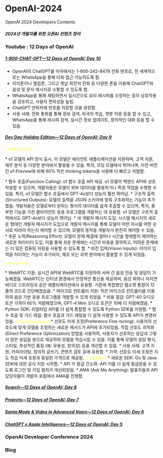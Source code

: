 # OpenAI-2024
OpenAI 2024 Developers Contents

##### 2024년 개발자를 위한 오픈AI 컨텐츠 정리 #####

### Youtube : 12 Days of OpenAI ####

##### [1-800-CHAT-GPT—12 Days of OpenAI: Day 10](https://www.youtube.com/watch?v=LWa6OHeNK3s) #####

  * OpenAI의 ChatGPT를 미국에서는 1-800-242-8478 전화 번호로, 전 세계적으로는 WhatsApp을 통해 더욱 접근 가능하도록 함.
  * 아이폰이나 플립폰, 그리고 옛날 회전석 전화 등 다양한 폰을 이용해 ChatGPT와 음성 및 문자 메시지로 소통할 수 있도록 함.
  * WhatsApp을 통해 채팅하면서 실시간으로 요리 레시피를 수정하는 등의 상호작용을 강조하고, 사용자 편의성을 높힘.
  * ChatGPT 연락처에 번호를 저장할 것을 권장함.
  * 사용 사례: 전화 통화를 통해 정보 검색, 외국어 학습, 챗봇 이용 등을 할 수 있고, WhatsApp을 통해 레시피 검색, 실시간 정보 업데이트, 창의적인 대화 등을 할 수 있음.
    
##### [Dev Day Holiday Edition—12 Days of OpenAI: Day 9](https://www.youtube.com/watch?v=14leJ1fg4Pw) #####

<p><span style="color: yellow; font-size: 10">1. 새로운 o1 정식 출시</span></p>
     <p>* o1 모델의 API 정식 출시. 이 모델은 에이전트 애플리케이션을 지원하며, 고객 지원, 재무 분석 등 다양한 분야에서 활용될 수 있음. 특히, 코딩 모델에서 뛰어나며, 이전 버전인 o1 Preview에 비해 60% 적은 thinking tokens을 사용해 더 빠르고 저렴함.</p>
     * 함수 호출(Function Calling): o1 함수 호출 API 제공. o1 모델이 백엔드 API와 상호 작용할 수 있으며, 개발자들은 모델이 외부 데이터를 활용하거나 특정 작업을 수행할 수 있음. 특히, o1 모델은 함수 호출에서 GPT-4o보다 성능이 훨씬 뛰어남.
     * 구조적 출력 (Structured Outputs): 모델의 출력을 JSON 스키마에 맞춰 구조화하는 기능이 추가했음. 개발자들은 모델로부터 원하는 형식의 데이터를 쉽게 추출할 수 있으며, 특히, 풍부한 기능을 가진 클라이언트 응용 프로그램을 개발하는 데 유용함. o1 모델은 구조적 출력에서도 GPT-4o보다 성능이 뛰어남.
     * 새 개발자 메시지 도입: 시스템 메시지의 새로운 형태인 개발자 메시지가 도입으로 개발자 메시지를 통해 모델이 어떤 지시를 어떤 순서로 따라야 하는지 제어할 수 있으며, 모델의 동작을 개발자가 완전히 제어할 수 있음.
     * 추론 노력(Reasoning Effort): 모델이 문제 해결에 얼마나 시간을 할애할지 제어하는 새로운 파라미터 도입. 이를 통해 쉬운 문제에는 시간과 비용을 절약하고, 어려운 문제에는 더 많은 컴퓨팅 자원을 사용할 수 있도록 함.
     * 비전 입력(Vision Inputs): 이미지 입력을 처리하는 기능이 추가되어, 제조 또는 과학 분야에서 활용할 수 있게 되었음.
     
<p><span style="color: yellow; font-size: 10">2. Real-time API</span></p>
     * WebRTC 지원: 실시간 API에 WebRTC를 지원하여 서버 간 음성 전송 및 응답이 가능해졌음. WebRTC는 인터넷 환경에서 안정적인 통신을 제공하며, 음성 회의나 저지연 비디오 스트리밍과 같은 애플리케이션에서 유용함. 기존에 복잡했던 웹소켓 통합이 12줄의 코드로 간단해졌습음. 
     * 마이크로 컨트롤러 지원: 작은 마이크로 컨트롤러를 이용하여 음성 기반 응용 프로그램을 개발할 수 있게 되었음. 
     * 비용 절감: GPT-40 오디오 토큰 가격이 60% 저렴해졌으며, GPT-4 Mini 오디오 토큰은 10배 더 저렴해졌음. 
     * Python SDK: 리얼타임 API를 더 쉽게 통합할 수 있도록 Python SDK를 지원함.
     * 함수 호출 및 가드 레일: 함수 호출과 가드 레일을 더 쉽게 사용할 수 있도록 API가 변경되었움. 
<span style="color: yellow; font-size: 10">3. 미세 조정(Fine-tuning)</span>
     * 선호도 미세 조정(Preference Fine-tuning): 사용자의 선호도에 맞게 모델을 조정하는 새로운 메서드가 API에 추가되었음. 직접 선호도 최적화 (Direct Preference Optimization) 방법을 사용하여, 사용자가 선호하는 응답과 그렇지 않은 응답을 쌍으로 제공하여 모델을 학습시킬 수 있음. 이를 통해 모델의 응답 형식, 스타일, 추상적인 품질 (예: 유용성, 창의성) 등을 개선할 수 있음.
     * 사용 사례: 고객 지원, 카피라이팅, 창의적 글쓰기, 콘텐츠 검토 등에 유용함.
     * 가격: 선호도 미세 조정은 지도 학습 미세 조정과 동일한 가격으로 제공됨. 
<span style="color: yellow; font-size: 10">4. 그외 업데이트</span>   
     * 새로운 SDK: Go 및 Java SDK에 대한 공식 지원 시작함. 
     * API 키 발급 간소화: API 키를 더 쉽게 발급받을 수 있도록 로그인 및 가입 절차가 개선되었음. 
     * AMA (Ask Me Anything): 발표자들과 API 담당자들이 개발자 포럼에서 AMA를 진행함. 

     
##### [Search—12 Days of OpenAI: Day 8](https://www.youtube.com/watch?v=OzgNJJ2ErEE) #####
##### [Projects—12 Days of OpenAI: Day 7](https://www.youtube.com/watch?v=OzgNJJ2ErEE) #####
##### [Santa Mode & Video in Advanced Voice—12 Days of OpenAI: Day 6](https://www.youtube.com/watch?v=NIQDnWlwYyQ) #####
##### [ChatGPT x Apple Intelligence—12 Days of OpenAI: Day 5](https://www.youtube.com/watch?v=mBhkD0iFf4w) #####
##### []() #####
##### []() #####
##### []() #####
##### []() #####
##### []() #####
##### []() #####
##### []() #####
##### []() #####
##### []() #####
##### []() #####
##### []() #####
##### []() #####
##### []() #####


### OpenAI Developer Conference 2024 ####


### Blog ###

